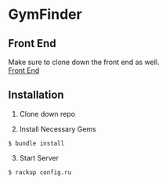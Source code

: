# GymFinder

## Front End
Make sure to clone down the front end as well.
<br />
[Front End](https://github.com/jaz8986/GymFinder---frontend)

## Installation
1. Clone down repo

2. Install Necessary Gems
```
$ bundle install
```

3. Start Server
```
$ rackup config.ru
```
